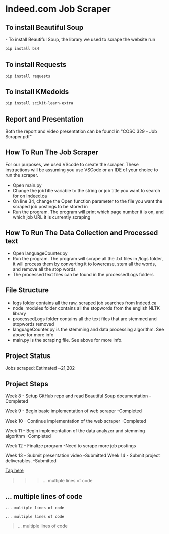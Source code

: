 # Indeed.com Job Scraper

<h2>To install Beautiful Soup</h2>
- To install Beautiful Soup, the library we used to scrape the website run


```python
pip install bs4
```

<h2>To install Requests</h2>


```python
pip install requests
```


<h2>To install KMedoids</h2>


```python
pip install scikit-learn-extra
```

<h2>Report and Presentation</h2>
Both the report and video presentation can be found in "COSC 329 - Job Scraper.pdf"


<h2>How To Run The Job Scraper</h2>

For our purposes, we used VScode to create the scraper. These instructions will be assuming you use VSCode or an IDE of your choice to run the scraper.

<ul>
  <li>Open
  main.py
  </li>
  <li>Change the jobTitle variable to the string or job title you want to search for on Indeed.ca</li>
  <li>On line 34, change the Open function parameter to the file you want the scraped job postings to be stored in</li>
  <li>Run the program. The program will print which page number it is on, and which job URL it is currently scraping</li>

</ul>


<h2>How To Run The Data Collection and Processed text</h2>

<ul>
  <li>Open languageCounter.py</li>
  <li>Run the program. The program will scrape all the .txt files in /logs folder, it will process them by converting it to lowercase, stem all the words, and remove all the stop words</li>
  <li>The processed text files can be found in the processedLogs folders</li>
  
</ul>

 <h2>File Structure</h2>
 <ul>
  <li>logs folder contains all the raw, scraped job searches from Indeed.ca</li>
  <li>node_modules folder contains all the stopwords from the english NLTK library</li>
  <li>processedLogs folder contains all the text files that are stemmed and stopwords removed</li>
  <li>languageCounter.py is the stemming and data processing algorithm. See above for more info</li>
  <li>main.py is the scraping file. See above for more info.
 </ul>
  
  
<h2>Project Status</h2>
Jobs scraped: Estimated ~21,202

<h2>Project Steps</h2>
Week 8 - Setup GitHub repo and read Beautiful Soup documentation
  -Completed

Week 9 - Begin basic implementation of web scraper
  -Completed

Week 10 - Continue implementation of the web scraper
  -Completed

Week 11 - Begin implementation of the data analyzer and stemming algorithm
  -Completed

Week 12 - Finalize program
  -Need to scrape more job postings

Week 13 - Submit presentation video
  -Submitted
Week 14 - Submit project deliverables.
  -Submitted
  
  
  [Tap here](https://tsn.ca)
  
>>> ... multiple lines of code


## ... multiple lines of code


``` ... multiple lines of code ```


` ... multiple lines of code `


> ... multiple lines of code

